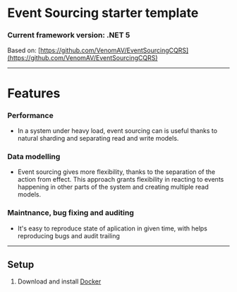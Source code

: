 # Event Sourcing starter template

### Current framework version: .NET 5 

Based on: [https://github.com/VenomAV/EventSourcingCQRS](https://github.com/VenomAV/EventSourcingCQRS)

--------------

# Features
### Performance
* In a system under heavy load, event sourcing can is useful thanks to natural sharding and separating read and write models.

### Data modelling
* Event sourcing gives more flexibility, thanks to the separation of the action from effect. This approach grants flexibility in reacting to events happening in other 
parts of the system and creating multiple read models.

### Maintnance, bug fixing and auditing
* It's easy to reproduce state of aplication in given time, with helps reproducing bugs and audit trailing

--------------

## Setup

1. Download and install [Docker](https://www.docker.com/products/docker-desktop)
